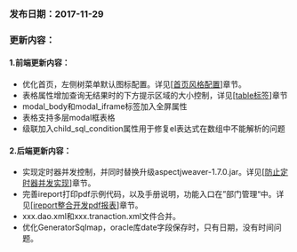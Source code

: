 ### 发布日期：2017-11-29

### 更新内容：

#### 1.前端更新内容：

* 优化首页，左侧树菜单默认图标配置。详见\[[首页风格配置](/kuang-jia-she-zhi/chang-yong-cai-535528-gong-80fd29-pei-zhi.md)\]章节。
* 表格属性增加查询无结果时的下方提示区域的大小控制，详见\[[table标签](/ji-ben-biao-dan-kong-jian/tablebiao-qian-3010-zhu-3011.md)\]章节
* modal_body和modal_iframe标签加入全屏属性
* 表格支持多层modal框表格
* 级联加入child_sql_condition属性用于修复el表达式在数组中不能解析的问题
#### 2.后端更新内容：

* 实现定时器并发控制，并同时替换升级aspectjweaver-1.7.0.jar。详见\[[防止定时器并发实现](/kuang-jia-she-zhi/fang-zhi-ding-shi-qi-bing-fa-shi-xian-3010-1-2-3.md)\]章节。
* 完善ireport打印pdf示例代码，以及手册说明，功能入口在”部门管理“中。详见\[[ireport整合开发pdf报表](/kuang-jia-she-zhi/bao-biao-he-da-yin/ireportzheng-he-kai-fa-pdf-bao-biao.md)\]章节。
* xxx.dao.xml和xxx.tranaction.xml文件合并。
* 优化GeneratorSqlmap，oracle库date字段保存时，只有日期，没有时间问题。



